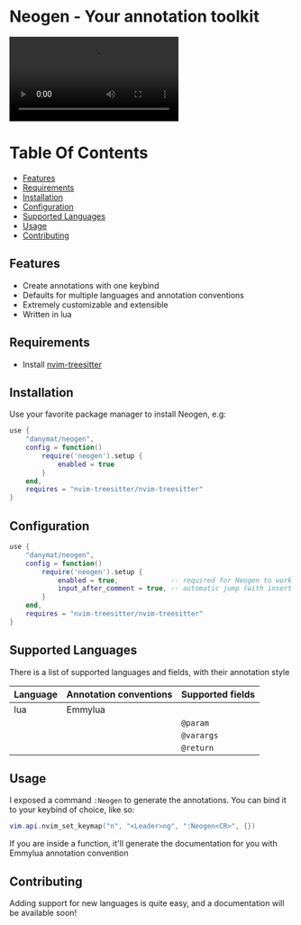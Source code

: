 # Neogen - Your annotation toolkit

![](./.images/recording_1.mov)

# Table Of Contents

* [Features](#features)
* [Requirements](#requirements)
* [Installation](#installation)
* [Configuration](#configuration)
* [Supported Languages](#supported-languages)
* [Usage](#usage)
* [Contributing](#contributing)

## Features

- Create annotations with one keybind
- Defaults for multiple languages and annotation conventions
- Extremely customizable and extensible
- Written in lua

## Requirements

- Install [nvim-treesitter](https://github.com/nvim-treesitter/nvim-treesitter)

## Installation

Use your favorite package manager to install Neogen, e.g:

```lua
use { 
    "danymat/neogen", 
    config = function()
        require('neogen').setup {
            enabled = true
        }
    end,
    requires = "nvim-treesitter/nvim-treesitter"
}
```

## Configuration

```lua
use { 
    "danymat/neogen", 
    config = function()
        require('neogen').setup {
            enabled = true,             -- required for Neogen to work
            input_after_comment = true, -- automatic jump (with insert mode) on inserted annotation
        }
    end,
    requires = "nvim-treesitter/nvim-treesitter"
}
```

## Supported Languages

There is a list of supported languages and fields, with their annotation style

| Language | Annotation conventions | Supported fields |
|---|---|---|
| lua | Emmylua | |
| | | `@param` |
| | | `@varargs` |
| | | `@return` |

## Usage

I exposed a command `:Neogen` to generate the annotations.
You can bind it to your keybind of choice, like so:

```lua
vim.api.nvim_set_keymap("n", "<Leader>ng", ":Neogen<CR>", {})
```

If you are inside a function, it'll generate the documentation for you with Emmylua annotation convention

## Contributing

Adding support for new languages is quite easy, and a documentation will be available soon!
